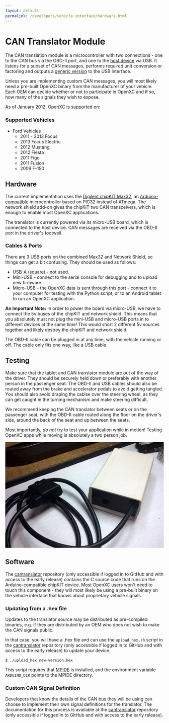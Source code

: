 ```yaml
---
layout: default
permalink: /developers/vehicle-interface/hardware.html
---
```


CAN Translator Module
=============

The CAN translation module is a microcontroller with two connections - one to
the CAN bus via the OBD-II port, and one to the [host device][] via USB. It
listens for a subset of CAN messages, performs required unit conversion or
factoring and outputs a [generic version][translation-specs] to the USB
interface.

Unless you are implementing custom CAN messages, you will most likely need a
pre-built OpenXC binary from the manufacturer of your vehicle. Each OEM can
decide whether or not to participate in OpenXC and if so, how many of the
signals they wish to expose.

As of January 2012, OpenXC is supported on:

### Supported Vehicles

* Ford Vehicles
    * 2011 - 2013 Focus
    * 2013 Focus Electric
    * 2012 Mustang
    * 2012 Fiesta
    * 2011 Figo
    * 2011 Fusion
    * 2009 F-150

## Hardware

The current implementation uses the [Digilent chipKIT Max32][chipkit], an
[Arduino-compatible][arduino] microcontroller based on PIC32 instead of ATmega. The network
shield add-on gives the chipKIT two CAN transceivers, which is enough to enable
most OpenXC applications.

The translator is currently powered via its micro-USB board, which is connected
to the host device. CAN messages are received via the OBD-II port in the
driver's footwell.

### Cables & Ports

There are 3 USB ports on the combined Max32 and Network Shield, so things can
get a bit confusing. They should be used as follows:

* USB-A (square) - not used.
* Mini-USB - connect to the serial console for debugging and to upload new
  firmware.
*  Micro-USB - the OpenXC data is sent through this port - connect it to your
   computer for testing with the Python script, or to an Android tablet to run
   an OpenXC application.

**An Important Note:** In order to power the board via micro-USB, we have to connect
the 5v buses of the chipKIT and network shield. This means that you absolutely
must not plug the mini-USB and micro-USB ports in to different devices at the
same time! This would short 2 different 5v sources together and likely destroy
the chipKIT and network shield.

The OBD-II cable can be plugged in at any time, with the vehicle running or off.
The cable only fits one way, like a USB cable.

## Testing

Make sure that the tablet and CAN translator module are out of the way of the
driver. They should be securely held down or preferably with another person in
the passenger seat. The OBD-II and USB cables should also be routed away from
the brake and accelerator pedals to avoid getting tangled. You should also avoid
draping the cablse over the steering wheel, as they can get caught in the
turning mechanism and make steering difficult.

We recommend keeping the CAN translator between seats or on the passenger seat,
with the OBD-II cable routed along the floor on the driver's side, around the
back of the seat and up between the seats.

Most importantly, *do not* try to test your application while in motion! Testing
OpenXC apps while moving is absolutely a two person job.

![Completed CAN translator](/images/assembly/openxc-assembly-19.jpg)

## Software

The [cantranslator][] repository (only accessible if logged in to GitHub and
with access to the early release) contains the C source code that runs on the
Arduino-compatible chipKIT device. Most OpenXC users won't need to touch this
component - they will most likely be using a pre-built binary on the vehicle
interface that knows about proprietary vehicle signals.

### Updating from a .hex file

Updates to the translator source may be distributed as pre-compiled binaries,
e.g. if they are distributed by an OEM who does not wish to make the CAN signals
public.

In that case, you will have a .hex file and can use the `upload_hex.sh` script
in the [cantranslator][] repository (only accessible if logged in to GitHub and
with access to the early release) to update your device.

    $ ./upload_hex new-version.hex

This script requires that [MPIDE][] is installed, and the environment variable
`ARDUINO_DIR` points to the MPIDE directory.

### Custom CAN Signal Definition

Developers that know the details of the CAN bus they will be using can choose to
implement their own signal definitions for the translator. The documentation for
this process is available at the [cantranslator][] repository (only accessible
if logged in to GitHub and with access to the early release).

[MPIDE]: https://github.com/chipKIT32/chipKIT32-MAX/downloads
[Max32 page]: http://digilentinc.com/Products/Detail.cfm?NavPath=2,719,895&Prod=CHIPKIT-MAX32.
[cantranslator]: https://github.com/openxc/cantranslator
[translation-specs]: /developers/vehicle-interface/translation-specs.html
[host device]: /developers/android/host.html
[chipkit]: http://www.digilentinc.com/Products/Catalog.cfm?NavPath=2,892&Cat=18
[arduino]: http://arduino.cc
